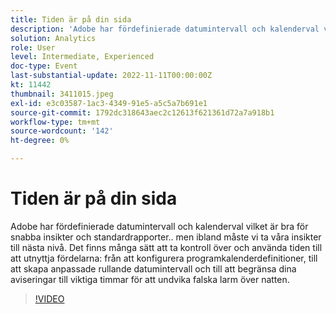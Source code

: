 ```yaml
---
title: Tiden är på din sida
description: 'Adobe har fördefinierade datumintervall och kalenderval vilket är bra för snabba insikter och standardrapporter.. men ibland måste vi ta våra insikter till nästa nivå. Det finns många sätt att ta kontroll över och använda tiden till att utnyttja fördelarna: från att konfigurera programkalenderdefinitioner, till att skapa anpassade rullande datumintervall och till att begränsa dina aviseringar till viktiga timmar för att undvika falska larm över natten.'
solution: Analytics
role: User
level: Intermediate, Experienced
doc-type: Event
last-substantial-update: 2022-11-11T00:00:00Z
kt: 11442
thumbnail: 3411015.jpeg
exl-id: e3c03587-1ac3-4349-91e5-a5c5a7b691e1
source-git-commit: 1792dc318643aec2c12613f621361d72a7a918b1
workflow-type: tm+mt
source-wordcount: '142'
ht-degree: 0%

---
```


# Tiden är på din sida

Adobe har fördefinierade datumintervall och kalenderval vilket är bra för snabba insikter och standardrapporter.. men ibland måste vi ta våra insikter till nästa nivå. Det finns många sätt att ta kontroll över och använda tiden till att utnyttja fördelarna: från att konfigurera programkalenderdefinitioner, till att skapa anpassade rullande datumintervall och till att begränsa dina aviseringar till viktiga timmar för att undvika falska larm över natten.

>[!VIDEO](https://video.tv.adobe.com/v/3411015/?quality=12&learn=on)
